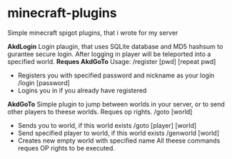 # minecraft-plugins
Simple minecraft spigot plugins, that i wrote for my server

**AkdLogin**
Login plaugin, that uses SQLite database and MD5 hashsum to gurantee secure login. After logging in player will be teleported into a specified world. **Reques AkdGoTo**
Usage:
/register [pwd] [repeat pwd]
- Registers you with specified password and nickname as your login
/login [password]
- Logins you in if you already have registered

**AkdGoTo**
Simple plugin to jump between worlds in your server, or to send other players to theese worlds. Reques op rights.
/goto [world]
- Sends you to world, if this world exists
/goto [player] [world]
- Send specified player to world, if this world exists
/genworld [world]
- Creates new empty world with specified name
All theese commands reques OP rights to be executed.
